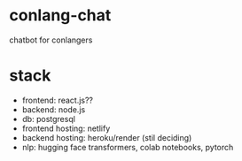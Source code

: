 # conlang-chat
chatbot for conlangers
# stack
- frontend: react.js??
- backend: node.js
- db: postgresql
- frontend hosting: netlify
- backend hosting: heroku/render (stil deciding)
- nlp: hugging face transformers, colab notebooks, pytorch
  
